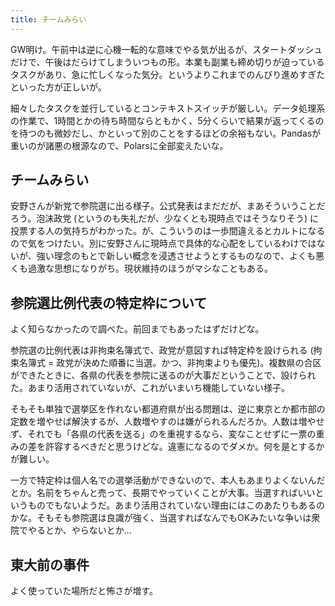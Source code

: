 ```yaml
---
title: チームみらい
---
```


GW明け。午前中は逆に心機一転的な意味でやる気が出るが、スタートダッシュだけで、午後はだらけてしまういつもの形。本業も副業も締め切りが迫っているタスクがあり、急に忙しくなった気分。というよりこれまでのんびり進めすぎたといった方が正しいが。

細々したタスクを並行しているとコンテキストスイッチが厳しい。データ処理系の作業で、1時間とかの待ち時間ならともかく、5分くらいで結果が返ってくるのを待つのも微妙だし、かといって別のことをするほどの余裕もない。Pandasが重いのが諸悪の根源なので、Polarsに全部変えたいな。

## チームみらい

安野さんが新党で参院選に出る様子。公式発表はまだだが、まあそういうことだろう。泡沫政党 (というのも失礼だが、少なくとも現時点ではそうなりそう) に投票する人の気持ちがわかった。が、こういうのは一歩間違えるとカルトになるので気をつけたい。別に安野さんに現時点で具体的な心配をしているわけではないが、強い理念のもとで新しい概念を浸透させようとするものなので、よくも悪くも過激な思想になりがち。現状維持のほうがマシなこともある。

## 参院選比例代表の特定枠について

よく知らなかったので調べた。前回までもあったはずだけどな。

参院選の比例代表は非拘束名簿式で、政党が意図すれば特定枠を設けられる (拘束名簿式 = 政党が決めた順番に当選。かつ、非拘束よりも優先)。複数県の合区ができたときに、各県の代表を参院に送るのが大事だということで、設けられた。あまり活用されていないが、これがいまいち機能していない様子。

そもそも単独で選挙区を作れない都道府県が出る問題は、逆に東京とか都市部の定数を増やせば解決するが、人数増やすのは嫌がられるんだろか。人数は増やせず、それでも「各県の代表を送る」のを重視するなら、変なことせずに一票の重みの差を許容するべきだと思うけどな。違憲になるのでダメか。何を是とするかが難しい。

一方で特定枠は個人名での選挙活動ができないので、本人もあまりよくないんだとか。名前をちゃんと売って、長期でやっていくことが大事。当選すればいいというものでもないようだ。あまり活用されていない理由にはこのあたりもあるのかな。そもそも参院選は良識が強く、当選すればなんでもOKみたいな争いは衆院でやるとか、やらないとか...

## 東大前の事件

よく使っていた場所だと怖さが増す。
